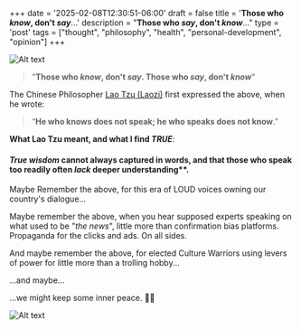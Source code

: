 +++
date = '2025-02-08T12:30:51-06:00'
draft = false
title = '**Those who *know*, don&#39;t *say***...'
description = "**Those who *say*, don't *know***..."
type = 'post'
tags = ["thought", "philosophy", "health", "personal-development", "opinion"]
+++

![Alt text](https://julianwest.me/Blog/posts/images/talking_heads.jpg)

> "**Those who *know*, don't *say*.  Those who *say*, don't *know***"

The Chinese Philosopher [Lao Tzu (Laozi)](https://en.wikipedia.org/wiki/Laozi) first expressed the above, when he wrote: 

> “**He who knows does not speak; he who speaks does not know**.” 

**What Lao Tzu meant, and what I find *TRUE***: <br />

#### *True wisdom* cannot always captured in words, and that those who speak too readily often *lack* deeper understanding**.

Maybe Remember the above, for this era of LOUD voices owning our country's dialogue...  <br />

Maybe remember the above, when you hear supposed experts speaking on what used to be "*the news*", little more than confirmation bias platforms. Propaganda for the clicks and ads.  On all sides. <br />  

And maybe remember the above, for elected Culture Warriors using levers of power for little more than a trolling hobby...  <br />

...and maybe...

...we might keep some inner peace. 🙏🏻 <br />

![Alt text](https://julianwest.me/Blog/posts/images/inner-peace-noise.jpg)